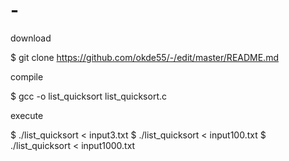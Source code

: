 # -

download

$ git clone https://github.com/okde55/-/edit/master/README.md

compile

$ gcc -o list_quicksort list_quicksort.c

execute

$ ./list_quicksort < input3.txt
$ ./list_quicksort < input100.txt
$ ./list_quicksort < input1000.txt

